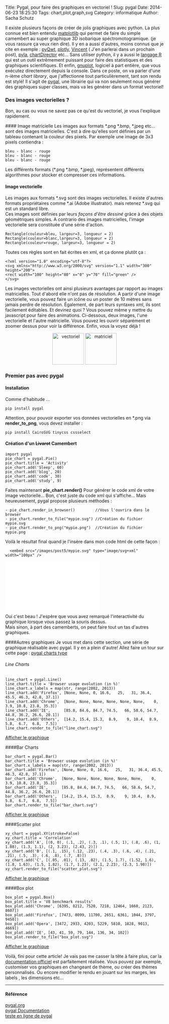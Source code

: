 Title: Pygal, pour faire des graphiques en vectoriel ! 
Slug: pygal
Date: 2014-06-23 18:25:30
Tags: chart,plot,graph,svg
Category: informatique
Author: Sacha Schutz

<!-- <p class="img-header">
    <img src="images/post5/header.png">
</p>
 -->

Il existe plusieurs façons de créer de jolis graphiques avec python. La plus connue est bien entendu [matplotlib](http://matplotlib.org/) qui permet de faire du simple camembert au super graphique 3D isobarique spéctromotogramique. (je vous rassure ça veux rien dire). Il y en a aussi d'autres, moins connus que je cite en exemple : [pyQwt](http://pyqwt.sourceforge.net/), [plotly](https://plot.ly/api/), [Vincent](https://pypi.python.org/pypi/vincent/0.1.6) ( J'en parlerai dans un prochain post), [pyla](http://pyla.codeplex.com/), [chartDirector](http://www.advsofteng.com/) etc... 
Sans utiliser python, il y a aussi le [langage R](http://www.r-project.org/) qui est un outil extrêmement puissant pour faire des statistiques et des graphiques scientifiques. Et enfin, [gnuplot](http://www.gnuplot.info/), logiciel à part entière, que vous exécutez directement depuis la console.
Dans ce poste, on va parler d'une n-ième *chart library*, que j'affectionne tout particulièrement, tant son rendu est stylé! Il s'agit de [pygal](http://pygal.org/), une librairie qui va non seulement nous générer des graphiques super classes, mais va les générer dans un format vectoriel! 

### Des images vectorielles  ?

Bon, au cas ou vous ne savez pas ce qu'est du vectoriel, je vous l'explique rapidement. 

#### Image matricielle
Les images aux formats *.png *.bmp, *.jpeg etc... sont des images matricielles. C'est à dire qu'elles sont définies par un tableau contenant la couleur des pixels. Par exemple une image de 3x3 pixels contiendra : 
    
    bleu - blanc - rouge 
    bleu - blanc - rouge 
    bleu - blanc - rouge

Les différents formats (*.png *.bmp, *.jpeg), représentent différents algorithmes pour stocker et compresser ces informations. 

#### Image vectorielle 
Les images aux formats *.svg sont des images vectorielles. Il existe d'autres formats propriétaires comme *.ai (Adobe illustrator). mais retenez *.svg qui est un standard libre.  
Ces images sont définies par leurs *façons d'être dessiné* grâce à des objets géométriques simples. A contrario des images matricielles, l'image vectorielle sera constituée d'une série d'action. 

    Rectangle(couleur=bleu, largeur=3, longueur = 2)
    Rectangle(couleur=blanc,largeur=3, longueur = 2)
    Rectangle(couleur=rouge, largeur=3, longueur = 2)

Toutes ces règles sont en fait écrites en xml, et ça donne plutôt ça :

    <?xml version="1.0" encoding="utf-8"?>
    <svg xmlns="http://www.w3.org/2000/svg" version="1.1" width="300" height="200">
    <rect width="100" height="80" x="0" y="70" fill="green" />
    </svg>

Les images vectorielles ont ainsi plusieurs avantages par rapport au images matricielles. Tout d'abord elle n'ont pas de résolution. A partir d'une image vectorielle, vous pouvez faire un icône ou un poster de 10 mètres sans jamais perdre de résolution. Également, de part leurs syntaxes xml, ils sont facilement éditables. Et devinez quoi ? Vous pouvez même y mettre du javascript pour faire des animations. 
Ci-dessous, deux images, l'une vectorielle et l'autre matricielle. Vous pouvez les ouvrir séparément et zoomer dessus pour voir la différence. Enfin, vous la voyez déjà ! 

<p align="center">
    
  <img src="/images/post5/vectoriel.svg"  width="100px" alt="vectoriel" />
  <img src="/images/post5/matriciel.png"  width="100px" alt="matriciel"/>
</p>


### Premier pas avec pygal 

#### Installation 
Comme d'habitude ...

    pip install pygal 

Attention, pour pouvoir exporter vos données vectorielles en *.png via **render_to_png**, vous devez installer : 

    pip install CairoSVG tinycss cssselect

#### Création d'un <del>Livarot</del> Camembert 

    import pygal
    pie_chart = pygal.Pie()
    pie_chart.title = 'Activity'
    pie_chart.add('Sleep', 60)
    pie_chart.add('blog', 20)
    pie_chart.add('code', 30)
    pie_chart.add('study', 9)

Faites maintenant **pie_chart.render()** Pour générer le code xml de votre image vectorielle... Bon, c'est juste du code xml qui s'affiche... Mais heureusement, pygal propose plusieurs méthodes : 

    - pie_chart.render_in_browser()         //Vous l'ouvrira dans le browser
    - pie_chart.render_to_file("mypie.svg") //Création du fichier mypie.svg
    - pie_chart.render_to_png("mypie.png")  //Création du fichier mypie.png 

Voilà le résultat final quand je l'insère dans mon code html de cette façon : 

      <embed src="/images/post5/mypie.svg" type="image/svg+xml" width="100px" />

  <embed src="/images/post5/mypie.svg" type="image/svg+xml" />


Oui c'est beau ! J'espère que vous avez remarqué l'interactivité du graphique lorsque vous passez la souris dessus.   
Mais sinon, à part des camemberts, on peut faire tout un tas d'autres graphiques. 

####Autres graphiques 
Je vous met dans cette section, une série de graphique réalisable avec pygal. Il y en a plein d'autre! Allez faire un tour sur cette page : [pygal charts type](http://pygal.org/chart_types/#idbar-charts-histograms)
###### Line Charts

    line_chart = pygal.Line()
    line_chart.title = 'Browser usage evolution (in %)'
    line_chart.x_labels = map(str, range(2002, 2013))
    line_chart.add('Firefox', [None, None, 0, 16.6,   25,   31, 36.4, 45.5, 46.3, 42.8, 37.1])
    line_chart.add('Chrome',  [None, None, None, None, None, None,    0,  3.9, 10.8, 23.8, 35.3])
    line_chart.add('IE',      [85.8, 84.6, 84.7, 74.5,   66, 58.6, 54.7, 44.8, 36.2, 26.6, 20.1])
    line_chart.add('Others',  [14.2, 15.4, 15.3,  8.9,    9, 10.4,  8.9,  5.8,  6.7,  6.8,  7.5])
    line_chart.render_to_file("line_chart.svg")

[Afficher le graphique](/images/post5/line_chart.svg)

####Bar Charts

    bar_chart = pygal.Bar()
    bar_chart.title = 'Browser usage evolution (in %)'
    bar_chart.x_labels = map(str, range(2002, 2013))
    bar_chart.add('Firefox', [None, None, 0, 16.6,   25,   31, 36.4, 45.5, 46.3, 42.8, 37.1])
    bar_chart.add('Chrome',  [None, None, None, None, None, None,    0,  3.9, 10.8, 23.8, 35.3])
    bar_chart.add('IE',      [85.8, 84.6, 84.7, 74.5,   66, 58.6, 54.7, 44.8, 36.2, 26.6, 20.1])
    bar_chart.add('Others',  [14.2, 15.4, 15.3,  8.9,    9, 10.4,  8.9,  5.8,  6.7,  6.8,  7.5])
    bar_chart.render_to_file("bar_chart.svg")

[Afficher le graphique](images/post5/bar_chart.svg)

####Scatter plot

    xy_chart = pygal.XY(stroke=False)
    xy_chart.title = 'Correlation'
    xy_chart.add('A', [(0, 0), (.1, .2), (.3, .1), (.5, 1), (.8, .6), (1, 1.08), (1.3, 1.1), (2, 3.23), (2.43, 2)])
    xy_chart.add('B', [(.1, .15), (.12, .23), (.4, .3), (.6, .4), (.21, .21), (.5, .3), (.6, .8), (.7, .8)])
    xy_chart.add('C', [(.05, .01), (.13, .02), (1.5, 1.7), (1.52, 1.6), (1.8, 1.63), (1.5, 1.82), (1.7, 1.23), (2.1, 2.23), (2.3, 1.98)])
    xy_chart.render_to_file("scatter_plot.svg")

[Afficher le graphique](images/post5/scatter_plot.svg)

####Box plot

    box_plot = pygal.Box()
    box_plot.title = 'V8 benchmark results'
    box_plot.add('Chrome', [6395, 8212, 7520, 7218, 12464, 1660, 2123, 8607])
    box_plot.add('Firefox', [7473, 8099, 11700, 2651, 6361, 1044, 3797, 9450])
    box_plot.add('Opera', [3472, 2933, 4203, 5229, 5810, 1828, 9013, 4669])
    box_plot.add('IE', [43, 41, 59, 79, 144, 136, 34, 102])
    box_plot.render_to_file("box_plot.svg")

[Afficher le graphique](images/post5/box_plot.svg)

Voilà, fini pour cette article! Je vais pas me casser la tête à faire plus, car la [documentation officiel](http://pygal.org/documentation/) est parfaitement réalisée. Vous pouvez par exemple, customiser vos graphiques en changeant de thème, ou créer des thèmes personnalisés. Ou encore modifier le rendu en jouant sur les marges, les labels , les dimensions etc...


* * *

#### Référence
[pygal.org](http://pygal.org/)   
[pygal Documentation](http://pygal.org/documentation/)   
[teste en ligne de pygal](http://cabaret.pygal.org/)   





